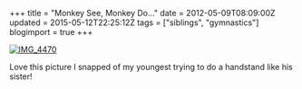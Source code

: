 +++
title = "Monkey See, Monkey Do…"
date = 2012-05-09T08:09:00Z
updated = 2015-05-12T22:25:12Z
tags = ["siblings", "gymnastics"]
blogimport = true 
+++

[![IMG_4470](https://latc.s3.amazonaws.com/wp-content/uploads/2012/05/IMG_4470.jpg "IMG_4470")](https://latc.s3.amazonaws.com/wp-content/uploads/2012/05/IMG_4470.jpg)

Love this picture I snapped of my youngest trying to do a handstand like his sister!
